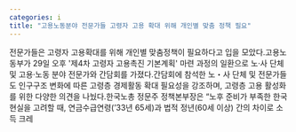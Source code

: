 ```yaml
---
categories: i
title: "고용노동분야 전문가들 고령자 고용 확대 위해 개인별 맞춤 정책 필요"
---
```

전문가들은 고령자 고용확대를 위해 개인별 맞춤정책이 필요하다고 입을 모았다.고용노동부가 29일 오후 &#39;제4차 고령자 고용촉진 기본계획&#39; 마련 과정의 일환으로 노·사 단체 및 고용·노동 분야 전문가와 간담회를 가졌다.간담회에 참석한 노・사 단체 및 전문가들도 인구구조 변화에 따른 고령층 경제활동 확대 필요성을 강조하며, 고령층 고용 활성화를 위한 다양한 의견을 나눴다.한국노총 정문주 정책본부장은 “노후 준비가 부족한 한국 현실을 고려할 때, 연금수급연령(’33년 65세)과 법적 정년(60세 이상) 간의 차이로 소득 크레